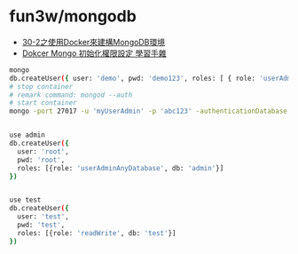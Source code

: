 # fun3w/mongodb

- [30-2之使用Docker來建構MongoDB環境](https://ithelp.ithome.com.tw/articles/10184657)
- [Dokcer Mongo 初始化權限設定 學習手雜](https://medium.com/@polo13999/mongo-dokcer-%E5%88%9D%E5%A7%8B%E8%A8%AD%E5%AE%9A-%E5%AD%B8%E7%BF%92%E6%89%8B%E9%9B%9C-bf3fd1b1178a)

```bash
mongo
db.createUser({ user: 'demo', pwd: 'demo123', roles: [ { role: 'userAdminAnyDatabase', db: 'admin' } ] });
# stop container
# remark command: mongod --auth
# start container
mongo -port 27017 -u 'myUserAdmin' -p 'abc123' -authenticationDatabase 'admin'


use admin
db.createUser({
  user: 'root',
  pwd: 'root',
  roles: [{role: 'userAdminAnyDatabase', db: 'admin'}]
})


use test
db.createUser({
  user: 'test',
  pwd: 'test',
  roles: [{role: 'readWrite', db: 'test'}]
})
```